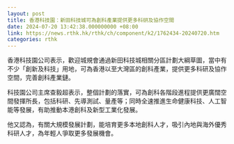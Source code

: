 ```yaml
---
layout: post
title: 香港科技園：新田科技城可為創科產業提供更多科研及協作空間
date: 2024-07-20 13:42:38.000000000 +08:00
link: https://news.rthk.hk/rthk/ch/component/k2/1762434-20240720.htm
categories: rthk
---
```


香港科技園公司表示，歡迎城規會通過新田科技城相關分區計劃大綱草圖，當中有不少「創新及科技」用地，可為香港以至大灣區的創科產業，提供更多科研及協作空間，完善創科產業鏈。

科技園公司主席查毅超表示，整個計劃的落實，可為創科各階段進程提供更廣闊空間發揮所長，包括科研、先導測試、量產等；同時全速推進生命健康科技、人工智能等發展，有助推動本港創科及新型工業化發展。

他又認為，有關大規模發展計劃，能培育更多本地創科人才，吸引內地與海外優秀科研人才，為年輕人爭取更多發展機會。
